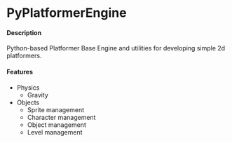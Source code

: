 PyPlatformerEngine
==================

#### Description
Python-based Platformer Base Engine and utilities for developing simple 2d platformers.

#### Features
* Physics
	* Gravity
* Objects
	* Sprite management
	* Character management
	* Object management
	* Level management
